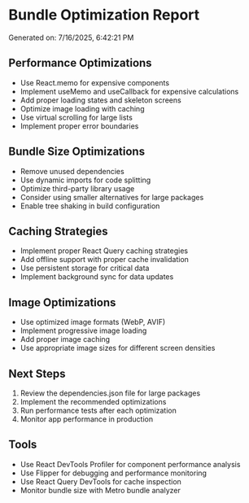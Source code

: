 # Bundle Optimization Report

Generated on: 7/16/2025, 6:42:21 PM

## Performance Optimizations

- Use React.memo for expensive components
- Implement useMemo and useCallback for expensive calculations
- Add proper loading states and skeleton screens
- Optimize image loading with caching
- Use virtual scrolling for large lists
- Implement proper error boundaries

## Bundle Size Optimizations

- Remove unused dependencies
- Use dynamic imports for code splitting
- Optimize third-party library usage
- Consider using smaller alternatives for large packages
- Enable tree shaking in build configuration

## Caching Strategies

- Implement proper React Query caching strategies
- Add offline support with proper cache invalidation
- Use persistent storage for critical data
- Implement background sync for data updates

## Image Optimizations

- Use optimized image formats (WebP, AVIF)
- Implement progressive image loading
- Add proper image caching
- Use appropriate image sizes for different screen densities

## Next Steps

1. Review the dependencies.json file for large packages
2. Implement the recommended optimizations
3. Run performance tests after each optimization
4. Monitor app performance in production

## Tools

- Use React DevTools Profiler for component performance analysis
- Use Flipper for debugging and performance monitoring
- Use React Query DevTools for cache inspection
- Monitor bundle size with Metro bundle analyzer
